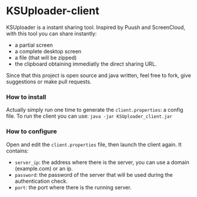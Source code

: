 # KSUploader-client
KSUploader is a instant sharing tool. Inspired by Puush and ScreenCloud, with this tool you can share instantly:
* a partial screen
* a complete desktop screen
* a file (that will be zipped)
* the clipboard
obtaining immediatly the direct sharing URL.

Since that this project is open source and java written, feel free to fork, give suggestions or make pull requests.

### How to install
Actually simply run one time to generate the `client.properties`: a config file.
To run the client you can use: `java -jar KSUploader_client.jar`

### How to configure
Open and edit the `client.properties` file, then launch the client again.
It contains:
* `server_ip`: the address where there is the server, you can use a domain (example.com) or an ip.
* `password`: the password of the server that will be used during the authentication check.
* `port`: the port where there is the running server.